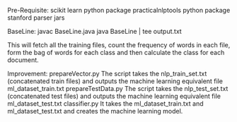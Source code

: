 Pre-Requisite:
scikit learn python package
practicalnlptools python package
stanford parser jars

BaseLine:
javac BaseLine.java
java BaseLine | tee output.txt

This will fetch all the training files, count the frequency of words in each file, form the bag of words for each class and then calculate the class for each document.

Improvement:
prepareVector.py
	The script takes the nlp_train_set.txt (concatenated train files) and outputs the machine learning equivalent file ml_dataset_train.txt
prepareTestData.py
	The script takes the nlp_test_set.txt (concatenated test files) and outputs the machine learning equivalent file ml_dataset_test.txt
classifier.py
	It takes the ml_dataset_train.txt and ml_dataset_test.txt and creates the machine learning model.
